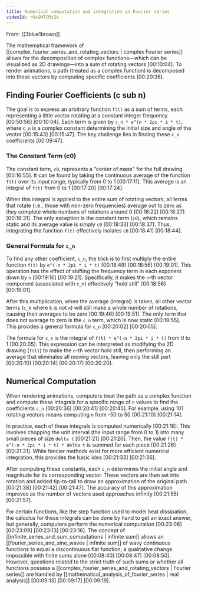 ```yaml
---
title: Numerical computation and integration in Fourier series
videoId: r6sGWTCMz2k
---
```


From: [[3blue1brown]] <br/> 

The mathematical framework of [[complex_fourier_series_and_rotating_vectors | complex Fourier series]] allows for the decomposition of complex functions—which can be visualized as 2D drawings—into a sum of rotating vectors <a class="yt-timestamp" data-t="00:10:04">[00:10:04]</a>. To render animations, a path (treated as a complex function) is decomposed into these vectors by computing specific coefficients <a class="yt-timestamp" data-t="00:20:36">[00:20:36]</a>.

## Finding Fourier Coefficients (c sub n)

The goal is to express an arbitrary function `f(t)` as a sum of terms, each representing a little vector rotating at a constant integer frequency <a class="yt-timestamp" data-t="00:50:56">[00:50:56]</a> <a class="yt-timestamp" data-t="00:10:04">[00:10:04]</a>. Each term is given by `c_n * e^(n * 2pi * i * t)`, where `c_n` is a complex constant determining the initial size and angle of the vector <a class="yt-timestamp" data-t="00:15:43">[00:15:43]</a> <a class="yt-timestamp" data-t="00:15:47">[00:15:47]</a>. The key challenge lies in finding these `c_n` coefficients <a class="yt-timestamp" data-t="00:09:47">[00:09:47]</a>.

### The Constant Term (c0)

The constant term, `c0`, represents a "center of mass" for the full drawing <a class="yt-timestamp" data-t="00:16:55">[00:16:55]</a>. It can be found by taking the continuous average of the function `f(t)` over its input range, typically from 0 to 1 <a class="yt-timestamp" data-t="00:17:11">[00:17:11]</a>. This average is an integral of `f(t)` from 0 to 1 <a class="yt-timestamp" data-t="00:17:20">[00:17:20]</a> <a class="yt-timestamp" data-t="00:17:24">[00:17:24]</a>.

When this integral is applied to the entire sum of rotating vectors, all terms that rotate (i.e., those with non-zero frequencies) average out to zero as they complete whole numbers of rotations around 0 <a class="yt-timestamp" data-t="00:18:22">[00:18:22]</a> <a class="yt-timestamp" data-t="00:18:27">[00:18:27]</a> <a class="yt-timestamp" data-t="00:18:31">[00:18:31]</a>. The only exception is the constant term (`c0`), which remains static and its average value is simply `c0` <a class="yt-timestamp" data-t="00:18:33">[00:18:33]</a> <a class="yt-timestamp" data-t="00:18:37">[00:18:37]</a>. Thus, integrating the function `f(t)` effectively isolates `c0` <a class="yt-timestamp" data-t="00:18:41">[00:18:41]</a> <a class="yt-timestamp" data-t="00:18:44">[00:18:44]</a>.

### General Formula for `c_n`

To find any other coefficient, `c_n`, the trick is to first multiply the entire function `f(t)` by `e^(-n * 2pi * i * t)` <a class="yt-timestamp" data-t="00:18:49">[00:18:49]</a> <a class="yt-timestamp" data-t="00:18:56">[00:18:56]</a> <a class="yt-timestamp" data-t="00:19:01">[00:19:01]</a>. This operation has the effect of shifting the frequency term in each exponent down by `n` <a class="yt-timestamp" data-t="00:19:16">[00:19:16]</a> <a class="yt-timestamp" data-t="00:19:21">[00:19:21]</a>. Specifically, it makes the `n`-th vector component (associated with `c_n`) effectively "hold still" <a class="yt-timestamp" data-t="00:18:56">[00:18:56]</a> <a class="yt-timestamp" data-t="00:19:01">[00:19:01]</a>.

After this multiplication, when the average (integral) is taken, all other vector terms (`c_k` where `k` is not `n`) will still make a whole number of rotations, causing their averages to be zero <a class="yt-timestamp" data-t="00:19:46">[00:19:46]</a> <a class="yt-timestamp" data-t="00:19:51">[00:19:51]</a>. The only term that does not average to zero is the `c_n` term, which is now static <a class="yt-timestamp" data-t="00:19:55">[00:19:55]</a>. This provides a general formula for `c_n` <a class="yt-timestamp" data-t="00:20:02">[00:20:02]</a> <a class="yt-timestamp" data-t="00:20:05">[00:20:05]</a>.

The formula for `c_n` is the integral of `f(t) * e^(-n * 2pi * i * t)` from 0 to 1 <a class="yt-timestamp" data-t="00:20:05">[00:20:05]</a>. This expression can be interpreted as modifying the 2D drawing (`f(t)`) to make the `n`-th vector hold still, then performing an average that eliminates all moving vectors, leaving only the still part <a class="yt-timestamp" data-t="00:20:10">[00:20:10]</a> <a class="yt-timestamp" data-t="00:20:14">[00:20:14]</a> <a class="yt-timestamp" data-t="00:20:17">[00:20:17]</a> <a class="yt-timestamp" data-t="00:20:20">[00:20:20]</a>.

## Numerical Computation

When rendering animations, computers treat the path as a complex function and compute these integrals for a specific range of `n` values to find the coefficients `c_n` <a class="yt-timestamp" data-t="00:20:36">[00:20:36]</a> <a class="yt-timestamp" data-t="00:20:41">[00:20:41]</a> <a class="yt-timestamp" data-t="00:20:45">[00:20:45]</a>. For example, using 101 rotating vectors means computing `n` from -50 to 50 <a class="yt-timestamp" data-t="00:21:10">[00:21:10]</a> <a class="yt-timestamp" data-t="00:21:14">[00:21:14]</a>.

In practice, each of these integrals is computed numerically <a class="yt-timestamp" data-t="00:21:18">[00:21:18]</a>. This involves chopping the unit interval (the input range from 0 to 1) into many small pieces of size `delta t` <a class="yt-timestamp" data-t="00:21:21">[00:21:21]</a> <a class="yt-timestamp" data-t="00:21:26">[00:21:26]</a>. Then, the value `f(t) * e^(-n * 2pi * i * t) * delta t` is summed for each piece <a class="yt-timestamp" data-t="00:21:26">[00:21:26]</a> <a class="yt-timestamp" data-t="00:21:31">[00:21:31]</a>. While fancier methods exist for more efficient numerical integration, this provides the basic idea <a class="yt-timestamp" data-t="00:21:33">[00:21:33]</a> <a class="yt-timestamp" data-t="00:21:36">[00:21:36]</a>.

After computing these constants, each `c_n` determines the initial angle and magnitude for its corresponding vector. These vectors are then set into rotation and added tip-to-tail to draw an approximation of the original path <a class="yt-timestamp" data-t="00:21:38">[00:21:38]</a> <a class="yt-timestamp" data-t="00:21:42">[00:21:42]</a> <a class="yt-timestamp" data-t="00:21:47">[00:21:47]</a>. The accuracy of this approximation improves as the number of vectors used approaches infinity <a class="yt-timestamp" data-t="00:21:55">[00:21:55]</a> <a class="yt-timestamp" data-t="00:21:57">[00:21:57]</a>.

For certain functions, like the step function used to model heat dissipation, the calculus for these integrals can be done by hand to get an exact answer, but generally, computers perform the numerical computation <a class="yt-timestamp" data-t="00:23:06">[00:23:06]</a> <a class="yt-timestamp" data-t="00:23:09">[00:23:09]</a> <a class="yt-timestamp" data-t="00:23:13">[00:23:13]</a> <a class="yt-timestamp" data-t="00:23:16">[00:23:16]</a>. The concept of [[infinite_series_and_sum_computations | infinite sum]] allows an [[fourier_series_and_sine_waves | infinite sum]] of wavy continuous functions to equal a discontinuous flat function, a qualitative change impossible with finite sums alone <a class="yt-timestamp" data-t="00:08:40">[00:08:40]</a> <a class="yt-timestamp" data-t="00:08:47">[00:08:47]</a> <a class="yt-timestamp" data-t="00:08:50">[00:08:50]</a>. However, questions related to the strict truth of such sums or whether all functions possess a [[complex_fourier_series_and_rotating_vectors | Fourier series]] are handled by [[mathematical_analysis_of_fourier_series | real analysis]] <a class="yt-timestamp" data-t="00:09:13">[00:09:13]</a> <a class="yt-timestamp" data-t="00:09:17">[00:09:17]</a> <a class="yt-timestamp" data-t="00:09:19">[00:09:19]</a>.